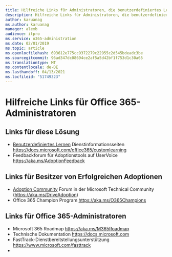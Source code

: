 ```yaml
---
title: Hilfreiche Links für Administratoren, die benutzerdefiniertes Lernen für Office 365 verwenden
description: Hilfreiche Links für Administratoren, die benutzerdefiniertes Lernen für Office 365 verwenden
author: karuanag
ms.author: karuanag
manager: alexb
audience: itpro
ms.service: o365-administration
ms.date: 02/01/2019
ms.topic: article
ms.openlocfilehash: 693612e775cc9372279c22955c2d545bdeadc3be
ms.sourcegitcommit: 96ad347dc08694ce2af5a5d42bf1f753d1c30a65
ms.translationtype: MT
ms.contentlocale: de-DE
ms.lasthandoff: 04/13/2021
ms.locfileid: "51749323"
---
```

# <a name="helpful-links-for-office-365-administrators"></a>Hilfreiche Links für Office 365-Administratoren

## <a name="links-for-this-solution"></a>Links für diese Lösung

- [Benutzerdefiniertes Lernen](/office365/customlearning) Dienstinformationsseiten https://docs.microsoft.com/office365/customlearning
- Feedbackforum für Adoptionstools auf UserVoice https://aka.ms/AdoptionFeedback 

## <a name="links-for-adoption-success-owners"></a>Links für Besitzer von Erfolgreichen Adoptionen
- [Adoption Community](https://aka.ms/DriveAdoption) Forum in der Microsoft Technical Community (https://aka.ms/DriveAdoption)
- Office 365 Champion Program https://aka.ms/O365Champions 

## <a name="links-for-office-365-administrators"></a>Links für Office 365-Administratoren
- Microsoft 365 Roadmap https://aka.ms/M365Roadmap
- Technische Dokumentation https://docs.microsoft.com
- FastTrack-Dienstbereitstellungsunterstützung https://www.microsoft.com/fasttrack
-
